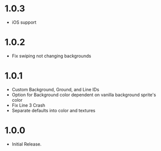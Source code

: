# 1.0.3
- iOS support

# 1.0.2
- Fix swiping not changing backgrounds

# 1.0.1
- Custom Background, Ground, and Line IDs
- Option for Background color dependent on vanilla background sprite's color 
- Fix Line 3 Crash
- Separate defaults into color and textures

# 1.0.0
- Initial Release.
